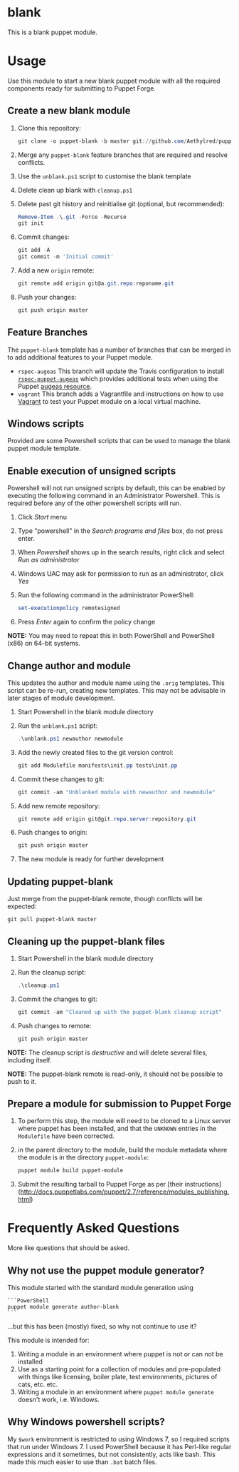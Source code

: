 # blank

This is a blank puppet module.

# Usage

Use this module to start a new blank puppet module with all the required components ready for submitting to Puppet Forge.

## Create a new blank module

1. Clone this repository:

    ```PowerShell
    git clone -o puppet-blank -b master git://github.com/Aethylred/puppet-blank.git /path/to/new/repository
    ```

1. Merge any `puppet-blank` feature branches that are required and resolve conflicts.
1. Use the `unblank.ps1` script to customise the blank template
1. Delete clean up blank with `cleanup.ps1`
1. Delete past git history and reinitialise git (optional, but recommended):

    ```PowerShell
    Remove-Item .\.git -Force -Recurse
    git init
    ```

1. Commit changes:

    ```PowerShell
    git add -A
    git commit -m 'Initial commit'
    ```

1. Add a new `origin` remote:

    ```PowerShell
    git remote add origin git@a.git.repo:reponame.git
    ```

1. Push your changes:

    ```PowerShell
    git push origin master
    ```

## Feature Branches

The `puppet-blank` template has a number of  branches that can be merged in to add additional features to your Puppet module.

* `rspec-augeas` This branch will update the Travis configuration to install [`rspec-puppet-augeas`](https://github.com/domcleal/rspec-puppet-augeas) which provides additional tests when using the Puppet [augeas resource](http://docs.puppetlabs.com/references/latest/type.html#augeas).
* `vagrant` This branch adds a Vagrantfile and instructions on how to use [Vagrant](http://www.vagrantup.com/) to test your Puppet module on a local virtual machine.

## Windows scripts

Provided are some Powershell scripts that can be used to manage the blank puppet module template.

## Enable execution of unsigned scripts

Powershell will not run unsigned scripts by default, this can be enabled by executing the following command in an Administrator Powershell. This is required before any of the other powershell scripts will run.

1. Click *Start* menu
1. Type "powershell" in the *Search programs and files* box, do not press enter.
1. When *Powershell* shows up in the search results, right click and select *Run as administrator*
1. Windows UAC may ask for permission to run as an administrator, click *Yes*
1. Run the following command in the administrator PowerShell:

    ```PowerShell
    set-executionpolicy remotesigned
    ```

1. Press *Enter* again to confirm the policy change

**NOTE:** You may need to repeat this in both PowerShell and PowerShell (x86) on 64-bit systems.

## Change author and module

This updates the author and module name using the `.orig` templates. This script can be re-run, creating new templates. This may not be advisable in later stages of module development.

1. Start Powershell in the blank module directory
1. Run the `unblank.ps1` script:

    ```PowerShell
    .\unblank.ps1 newauthor newmodule
    ```

1. Add the newly created files to the git version control:

    ```PowerShell
    git add Modulefile manifests\init.pp tests\init.pp
    ```

1. Commit these changes to git:

    ```PowerShell
    git commit -am "Unblanked module with newauthor and newmodule"
    ```

1. Add new remote repository:

    ```PowerShell
    git remote add origin git@git.repo.server:repository.git
    ```

1. Push changes to origin:

    ```PowerShell
    git push origin master
    ```

1. The new module is ready for further development

## Updating puppet-blank

Just merge from the puppet-blank remote, though conflicts will be expected:

```
git pull puppet-blank master
```

## Cleaning up the puppet-blank files
1. Start Powershell in the blank module directory
1. Run the cleanup script:

    ```PowerShell
    .\cleanup.ps1
    ```

1. Commit the changes to git:

    ```PowerShell
    git commit -am "Cleaned up with the puppet-blank cleanup script"
    ```

1. Push changes to remote:

    ```PowerShell
    git push origin master
    ```

**NOTE:** The cleanup script is *destructive* and will delete several files, including itself.

**NOTE:** The puppet-blank remote is read-only, it should not be possible to push to it.

## Prepare a module for submission to Puppet Forge

1. To perform this step, the module will need to be cloned to a Linux server where puppet has been installed, and that the `UNKNOWN` entries in the `Modulefile` have been corrected.
1. in the parent directory to the module, build the module metadata where the module is in the directory `puppet-module`:

    ```PowerShell
    puppet module build puppet-module
    ```

1. Submit the resulting tarball to Puppet Forge as per [their instructions]
(http://docs.puppetlabs.com/puppet/2.7/reference/modules_publishing.html)

# Frequently Asked Questions

More like questions that should be asked.

## Why not use the puppet module generator?

This module started with the standard module generation using

    ```PowerShell
    puppet module generate author-blank
    ```

...but this has been (mostly) fixed, so why not continue to use it?

This module is intended for:

1. Writing a module in an environment where puppet is not or can not be installed
2. Use as a starting point for a collection of modules and pre-populated with things like licensing, boiler plate, test environments, pictures of cats, etc. etc.
3. Writing a module in an environment where `puppet module generate` doesn't work, i.e. Windows.

## Why Windows powershell scripts?

My `$work` environment is restricted to using Windows 7, so I required scripts that run under Windows 7. I used PowerShell because it has Perl-like regular expressions and it sometimes, but not consistently, acts like bash. This made this much easier to use than `.bat` batch files.